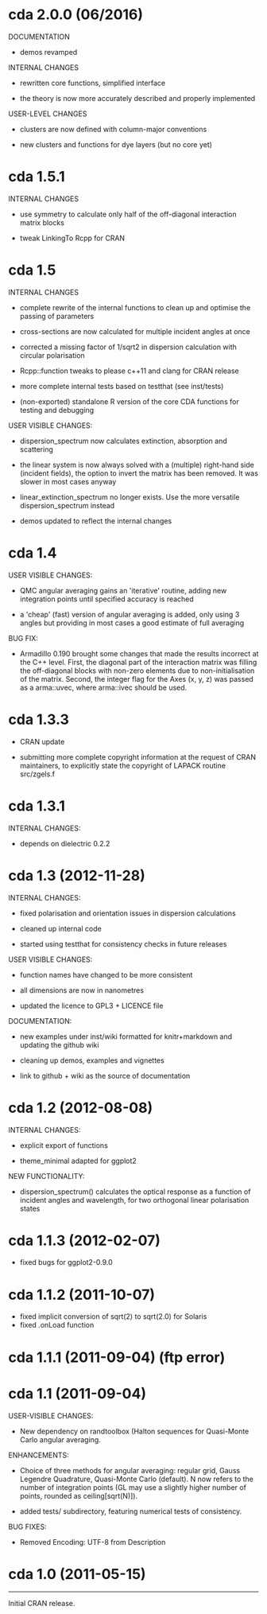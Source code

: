 # cda 2.0.0 (06/2016)

DOCUMENTATION

* demos revamped

INTERNAL CHANGES

* rewritten core functions, simplified interface

* the theory is now more accurately described and properly implemented

USER-LEVEL CHANGES

* clusters are now defined with column-major conventions

* new clusters and functions for dye layers (but no core yet)

# cda 1.5.1

INTERNAL CHANGES

* use symmetry to calculate only half of the off-diagonal interaction matrix blocks

* tweak LinkingTo Rcpp for CRAN

# cda 1.5

INTERNAL CHANGES

* complete rewrite of the internal functions to clean up and optimise the passing of parameters

* cross-sections are now calculated for multiple incident angles at once

* corrected a missing factor of 1/sqrt2 in dispersion calculation with circular polarisation

* Rcpp::function tweaks to please c++11 and clang for CRAN release

* more complete internal tests based on testthat (see inst/tests)

* (non-exported) standalone R version of the core CDA functions for testing and debugging

USER VISIBLE CHANGES:

* dispersion_spectrum now calculates extinction, absorption and scattering

* the linear system is now always solved with a (multiple) right-hand side (incident fields), the option to invert the matrix has been removed. It was slower in most cases anyway

* linear_extinction_spectrum no longer exists. Use the more versatile dispersion_spectrum instead

* demos updated to reflect the internal changes

# cda 1.4

USER VISIBLE CHANGES:

* QMC angular averaging gains an 'iterative' routine, adding new integration points until specified accuracy is reached

* a 'cheap' (fast) version of angular averaging is added, only using 3 angles but providing in most cases a good estimate of full averaging

BUG FIX:

* Armadillo 0.190 brought some changes that made the results incorrect at the C++ level. First, the diagonal part of the interaction matrix was filling the off-diagonal blocks with non-zero elements due to non-initialisation of the matrix. Second, the integer flag for the Axes (x, y, z) was passed as a arma::uvec, where arma::ivec should be used.

# cda 1.3.3

* CRAN update

* submitting more complete copyright information at the request of CRAN maintainers, to explicitly state the copyright of LAPACK routine src/zgels.f

# cda 1.3.1

INTERNAL CHANGES:

* depends on dielectric 0.2.2

# cda 1.3 (2012-11-28)

INTERNAL CHANGES:

* fixed polarisation and orientation issues in dispersion calculations

* cleaned up internal code

* started using testthat for consistency checks in future releases

USER VISIBLE CHANGES:

* function names have changed to be more consistent

* all dimensions are now in nanometres

* updated the licence to GPL3 + LICENCE file

DOCUMENTATION:

* new examples under inst/wiki formatted for knitr+markdown and updating the github wiki

* cleaning up demos, examples and vignettes

* link to github + wiki as the source of documentation

# cda 1.2 (2012-08-08)

INTERNAL CHANGES:

* explicit export of functions

* theme_minimal adapted for ggplot2

NEW FUNCTIONALITY:

* dispersion_spectrum() calculates the optical response as a function of incident angles and wavelength, for two orthogonal linear polarisation states

# cda 1.1.3 (2012-02-07)

* fixed bugs for ggplot2-0.9.0

# cda 1.1.2 (2011-10-07)

* fixed implicit conversion of sqrt(2) to sqrt(2.0) for Solaris
* fixed .onLoad function

# cda 1.1.1 (2011-09-04) (ftp error)

# cda 1.1 (2011-09-04)

USER-VISIBLE CHANGES:

* New dependency on randtoolbox (Halton sequences for Quasi-Monte Carlo angular averaging.

ENHANCEMENTS:

* Choice of three methods for angular averaging: regular grid, Gauss Legendre Quadrature, Quasi-Monte Carlo (default). N now refers to the  number of integration points (GL may use a slightly higher number of points, rounded as ceiling[sqrt(N)]).

* added tests/ subdirectory, featuring numerical tests of consistency.

BUG FIXES:

* Removed Encoding: UTF-8 from Description

# cda 1.0 (2011-05-15)
----------------------------------------

Initial CRAN release.
